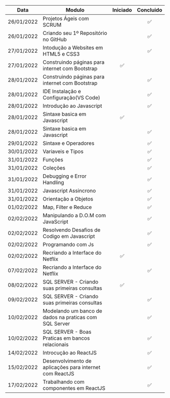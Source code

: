 Data       | Modulo                               | Iniciado | Concluido
-----------|--------------------------------------|:--------:|:--------:
26/01/2022 | Projetos Ágeis com SCRUM             |          |    ✅
26/01/2022 | Criando seu 1º Repositório no GitHub |          |    ✅
27/01/2022 | Intodução a Websites em HTML5 e CSS3 |          |    ✅
27/01/2022 | Construindo páginas para internet com Bootstrap    | ✅        |    
28/01/2022 | Construindo páginas para internet com Bootstrap    |        |    ✅ 
28/01/2022 | IDE Instalação e Configuração(VS Code)   |        |    ✅ 
28/01/2022 | Introdução ao Javascript  |        |    ✅ 
28/01/2022 | Sintaxe basica em  Javascript  |     ✅   |     
28/01/2022 | Sintaxe basica em  Javascript  |       |✅  
29/01/2022 | Sintaxe e Operadores  |       |✅  
30/01/2022 | Variaveis e Tipos  |       |✅  
31/01/2022 | Funções  |       |✅  
31/01/2022 | Coleções  |       |✅  
31/01/2022 | Debugging e Error Handling |       |✅  
31/01/2022 | Javascript Assincrono |       |✅  
31/01/2022 | Orientação a Objetos |       |✅  
01/02/2022 | Map, Filter e Reduce |       |✅ 
02/02/2022 | Manipulando a D.O.M com JavaScript |       |✅ 
02/02/2022 | Resolvendo Desafios de Codigo em Javascript |       |✅ 
02/02/2022 | Programando com Js |       |✅ 
02/02/2022 | Recriando a Interface do Netflix |    ✅    | 
07/02/2022 | Recriando a Interface do Netflix |       | ✅ 
08/02/2022 | SQL SERVER - Criando suas primeiras consultas |  ✅      | 
09/02/2022 | SQL SERVER - Criando suas primeiras consultas |       | ✅ 
10/02/2022 | Modelando um banco de dados na praticas com SQL Server |       | ✅ 
10/02/2022 | SQL SERVER - Boas Praticas em bancos relacionais |       | ✅ 
14/02/2022 | Introcução ao ReactJS|       | ✅ 
15/02/2022 | Desenvolvimento de aplicações para internet com ReactJS|       | ✅ 
17/02/2022 | Trabalhando com componentes em ReactJS|       | ✅ 

